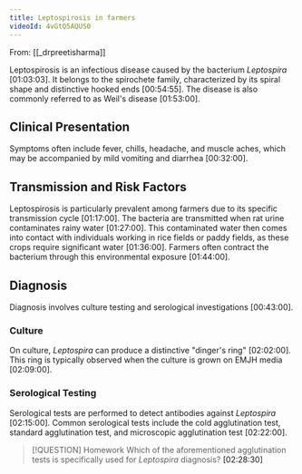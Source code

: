 ```yaml
---
title: Leptospirosis in farmers
videoId: 4vGtQ5AQUS0
---
```


From: [[_drpreetisharma]] <br/> 

Leptospirosis is an infectious disease caused by the bacterium *Leptospira* <a class="yt-timestamp" data-t="01:03:03">[01:03:03]</a>. It belongs to the spirochete family, characterized by its spiral shape and distinctive hooked ends <a class="yt-timestamp" data-t="00:54:55">[00:54:55]</a>. The disease is also commonly referred to as Weil's disease <a class="yt-timestamp" data-t="01:53:00">[01:53:00]</a>.

## Clinical Presentation
Symptoms often include fever, chills, headache, and muscle aches, which may be accompanied by mild vomiting and diarrhea <a class="yt-timestamp" data-t="00:32:00">[00:32:00]</a>.

## Transmission and Risk Factors
Leptospirosis is particularly prevalent among farmers due to its specific transmission cycle <a class="yt-timestamp" data-t="01:17:00">[01:17:00]</a>. The bacteria are transmitted when rat urine contaminates rainy water <a class="yt-timestamp" data-t="01:27:00">[01:27:00]</a>. This contaminated water then comes into contact with individuals working in rice fields or paddy fields, as these crops require significant water <a class="yt-timestamp" data-t="01:36:00">[01:36:00]</a>. Farmers often contract the bacterium through this environmental exposure <a class="yt-timestamp" data-t="01:44:00">[01:44:00]</a>.

## Diagnosis
Diagnosis involves culture testing and serological investigations <a class="yt-timestamp" data-t="00:43:00">[00:43:00]</a>.

### Culture
On culture, *Leptospira* can produce a distinctive "dinger's ring" <a class="yt-timestamp" data-t="02:02:00">[02:02:00]</a>. This ring is typically observed when the culture is grown on EMJH media <a class="yt-timestamp" data-t="02:09:00">[02:09:00]</a>.

### Serological Testing
Serological tests are performed to detect antibodies against *Leptospira* <a class="yt-timestamp" data-t="02:15:00">[02:15:00]</a>. Common serological tests include the cold agglutination test, standard agglutination test, and microscopic agglutination test <a class="yt-timestamp" data-t="02:22:00">[02:22:00]</a>.

> [!QUESTION] Homework
> Which of the aforementioned agglutination tests is specifically used for *Leptospira* diagnosis? <a class="yt-timestamp" data-t="02:28:30">[02:28:30]</a>
